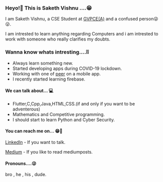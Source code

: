 ### Heyo!👋 This is Saketh Vishnu ....😁

I am Saketh Vishnu, a CSE Student at <a href = "http://www.gvpce.ac.in/">GVPCE(A)</a> and a confused person😜😜.

I am intrested to learn anything regarding Computers and i am intrested to work with someone who really clarifies my doubts.

### Wanna know whats intresting....❕❕

<body>
  <section>
  <ul>
  <li>Always learn something new.</li>
  <li>Started developing apps during COVID-19 lockdown.</li>
  <li>Working with one of <a href = "https://github.com/himabindu-run" >peer</a> on a mobile app.</li>
  <li>I recently started learning firebase.</li>
  </ul>
  </section>
  
  <section>
  <h4>We can talk about... 💻</h4>
  <ul>
    <li>Flutter,C,Cpp,Java,HTML,CSS.(if and only if you want to be adventerous)</li>
    <li>Mathematics and Competitive programming.</li>
    <li>I should start to learn Python and Cyber Security.</li>
  </ul>
  </section>
  
   <h4>You can reach me on... 😁💬</h4>
   <p><a href = "https://www.linkedin.com/in/saketh-vishnu-33a3721a6">LinkedIn</a> - If you want to talk.</p>
   <p><a href = "https://medium.com/@saketh4532">Medium</a> - If you like to read mediumposts.</p>
   
   <h4>Pronouns....😜</h4>
    <p>   bro , he , his , dude.</p>
</body>

 
 
 
 

<!--
**sakethvishnu/sakethvishnu** is a ✨ _special_ ✨ repository because its `README.md` (this file) appears on your GitHub profile.

Here are some ideas to get you started:

- 🔭 I’m currently working on ...
- 🌱 I’m currently learning ...
- 👯 I’m looking to collaborate on ...
- 🤔 I’m looking for help with ...
- 💬 Ask me about ...
- 📫 How to reach me: ...
- 😄 Pronouns: ...
- ⚡ Fun fact: ...
-->
